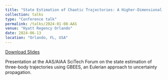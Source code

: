 ```yaml
---
title: "State Estimation of Chaotic Trajectories: A Higher-Dimensional, Grid-Based, Bayesian Approach to Uncertainty Propagation"
collection: talks
type: "Conference talk"
permalink: /talks/2024-01-08-AAS
venue: "Hyatt Regency Orlando"
date: 2024-06-13
location: "Orlando, FL, USA"
---
```


[Download Slides](http://bhanson10.github.io/files/2024_AAS_SFM_Slides.pdf)

Presentation at the AAS/AIAA SciTech Forum on the state estimation of three-body trajectories using GBEES, an Eulerian approach to uncertainty propagation. 